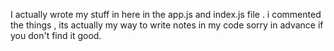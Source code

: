 I actually wrote my stuff in here in the app.js and index.js file .
i commented the things , its actually my way to write notes in my code sorry in advance if you don't find it good. 
